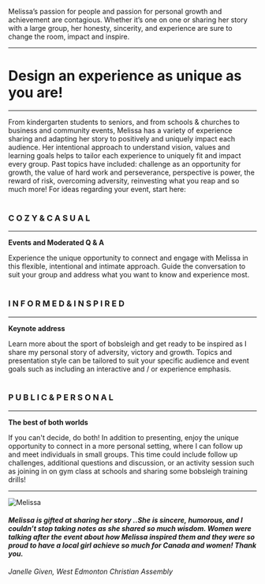 Melissa’s passion for people and passion for personal growth and 
      achievement are contagious. Whether it’s one on one or sharing her story 
      with a large group, her honesty, sincerity, and experience are sure to 
      change the room, impact and inspire.
_____  
  
  
  

# Design an experience as unique as you are!
_____

From kindergarten students to seniors, and from schools & churches to business and community events, Melissa has a variety of experience sharing and adapting her story to positively and uniquely impact each audience. Her intentional approach to understand vision, values and learning goals helps to tailor each experience to uniquely fit and impact every group. Past topics have included: challenge as an opportunity for growth, the value of hard work and perseverance, perspective is power, the reward of risk, overcoming adversity, reinvesting what you reap and so much more! For ideas regarding your event, start here:
&nbsp;  
&nbsp;      
    
### C O Z Y & C A S U A L
_______
**Events and Moderated Q & A**

Experience the unique opportunity to connect and engage with Melissa in this flexible, intentional and intimate approach. Guide the conversation to suit your group and address what you want to know and experience most.
&nbsp;  
&nbsp;  
### I N F O R M E D & I N S P I R E D 
________
**Keynote address**

 Learn more about the sport of bobsleigh and get ready to be inspired as I share my personal story of adversity, victory and growth. Topics and presentation style can be tailored to suit your specific audience and event goals such as including an interactive and / or experience emphasis.
&nbsp;  
&nbsp;  
### P U B L I C & P E R S O N A L 
_______
**The best of both worlds**

 If you can't decide, do both! In addition to presenting, enjoy the unique opportunity to connect in a more personal setting, where I can follow up and meet individuals in small groups. This time could include follow up challenges, additional questions and discussion, or an activity session such as joining in on gym class at schools and sharing some bobsleigh training drills!  
_____
![Melissa](/media/pictures/3-3_WECA_ref.png)
#### *Melissa is gifted at sharing her story ..She is sincere, humorous, and I couldn’t stop taking notes as she shared so much wisdom. Women were talking after the event about how Melissa inspired them and they were so proud to have a local girl achieve so much for Canada and women! Thank you.*  
*Janelle Given, West Edmonton Christian Assembly*